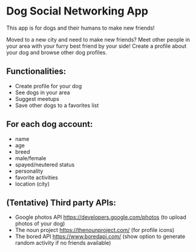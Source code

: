 # Dog Social Networking App

This app is for dogs and their humans to make new friends! 

Moved to a new city and need to make new friends? Meet other people in your area with your furry best friend by your side! Create a profile about your dog and browse other dog profiles.

## Functionalities:
* Create profile for your dog 
* See dogs in your area 
* Suggest meetups 
* Save other dogs to a favorites list 

## For each dog account:
* name
* age
* breed
* male/female
* spayed/neutered status 
* personality 
* favorite activities 
* location (city) 

## (Tentative) Third party APIs: 
* Google photos API https://developers.google.com/photos (to upload photos of your dog) 
* The noun project https://thenounproject.com/ (for profile icons)
* The bored API https://www.boredapi.com/ (show option to generate random activity if no friends available) 
